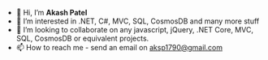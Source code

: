 - 👋 Hi, I’m <b>Akash Patel</b>
- 👀 I’m interested in .NET, C#, MVC, SQL, CosmosDB and many more stuff
- 💞️ I’m looking to collaborate on any javascript, jQuery, .NET Core, MVC, SQL, CosmosDB or equivalent projects. 
- 📫 How to reach me - send an email on aksp1790@gmail.com

<!---
Akash-JS/Akash-JS is a ✨ special ✨ repository because its `README.md` (this file) appears on your GitHub profile.
You can click the Preview link to take a look at your changes.
--->
